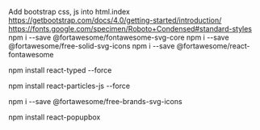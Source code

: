 Add bootstrap css, js into html.index
https://getbootstrap.com/docs/4.0/getting-started/introduction/
https://fonts.google.com/specimen/Roboto+Condensed#standard-styles
npm i --save @fortawesome/fontawesome-svg-core
npm i --save @fortawesome/free-solid-svg-icons 
npm i --save @fortawesome/react-fontawesome

npm install react-typed --force 

npm install react-particles-js --force

npm i --save @fortawesome/free-brands-svg-icons

npm install react-popupbox